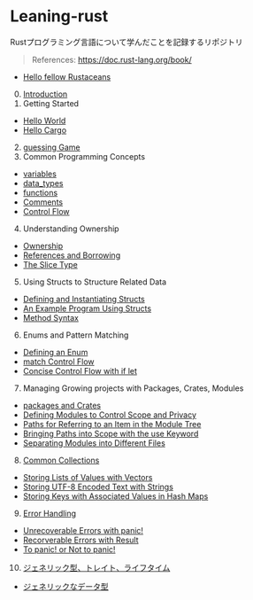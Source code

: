 # Leaning-rust

Rustプログラミング言語について学んだことを記録するリポジトリ

> References: https://doc.rust-lang.org/book/

- [Hello fellow Rustaceans](https://github.com/ittokun/leaning-rust/tree/main/projects/hello_fellow_rustaceans)

0.  [Introduction](https://github.com/ittokun/leaning-rust/tree/main/docs/ch00-00-introduction.md)
1.  Getting Started
   - [Hello World](https://github.com/ittokun/leaning-rust/tree/main/docs/ch01-02-hello-world.md)
   - [Hello Cargo](https://github.com/ittokun/leaning-rust/tree/main/docs/ch01-03-hello-cargo.md)
2.  [guessing Game](https://github.com/ittokun/leaning-rust/tree/main/docs/ch02-00-guessing-game.md)
3.  Common Programming Concepts
   - [variables](https://github.com/ittokun/leaning-rust/tree/main/docs/ch03-01-variables-and-mutability.md)
   - [data_types](https://github.com/ittokun/leaning-rust/tree/main/docs/ch03-02-data-types.md)
   - [functions](https://github.com/ittokun/leaning-rust/tree/main/docs/ch03-03-functions.md)
   - [Comments](https://github.com/ittokun/leaning-rust/tree/main/docs/ch03-04-comments.md)
   - [Control Flow](https://github.com/ittokun/leaning-rust/tree/main/docs/ch03-05-control-flow.md)
4.  Understanding Ownership
   - [Ownership](https://github.com/ittokun/leaning-rust/tree/main/docs/ch04-01-what-is-ownership.md)
   - [References and Borrowing](https://github.com/ittokun/leaning-rust/tree/main/docs/ch04-02-references-and-borrowing.md)
   - [The Slice Type](https://github.com/ittokun/leaning-rust/tree/main/docs/ch04-03-the-slice-type.md)
5.  Using Structs to Structure Related Data
   - [Defining and Instantiating Structs](https://github.com/ittokun/leaning-rust/tree/main/docs/ch05-01-defining-and-instantiating-structs.md)
   - [An Example Program Using Structs](https://github.com/ittokun/leaning-rust/tree/main/docs/ch05-02-an-example-program-using-structs.md)
   - [Method Syntax](https://github.com/ittokun/leaning-rust/tree/main/docs/ch05-03-method-syntax.md)
6.  Enums and Pattern Matching
   - [Defining an Enum](https://github.com/ittokun/leaning-rust/tree/main/docs/ch06-01-defining-an-enum.md)
   - [match Control Flow](https://github.com/ittokun/leaning-rust/tree/main/docs/ch06-02-the-match-control-flow-construct.md)
   - [Concise Control Flow with if let](https://github.com/ittokun/leaning-rust/tree/main/docs/ch06-03-concise-control-flow-with-if-let.md)
7.  Managing Growing projects with Packages, Crates, Modules
   - [packages and Crates](https://github.com/ittokun/leaning-rust/tree/main/docs/ch07-01-packages-and-crates.md)
   - [Defining Modules to Control Scope and Privacy](https://github.com/ittokun/leaning-rust/tree/main/docs/ch07-02-defining-modules-control-scope-privacy.md)
   - [Paths for Referring to an Item in the Module Tree](https://github.com/ittokun/leaning-rust/tree/main/docs/ch07-03-paths-referring-to-item-module-tree.md)
   - [Bringing Paths into Scope with the use Keyword](https://github.com/ittokun/leaning-rust/tree/main/docs/ch07-04-bringing-paths-into-scope-with-the-use-keyword.md)
   - [Separating Modules into Different Files](https://github.com/ittokun/leaning-rust/tree/main/docs/ch07-05-separating-modules-into-different-files.md)
8.  [Common Collections](https://github.com/ittokun/leaning-rust/tree/main/docs/ch08-00-common-collections.md)
   - [Storing Lists of Values with Vectors](https://github.com/ittokun/leaning-rust/tree/main/docs/ch08-01-storing-lists-of-values-with-vectors.md)
   - [Storing UTF-8 Encoded Text with Strings](https://github.com/ittokun/leaning-rust/tree/main/docs/ch08-02-storing-utf8-encoded-text-with-strings.md)
   - [Storing Keys with Associated Values in Hash Maps](https://github.com/ittokun/leaning-rust/tree/main/docs/ch08-03-hash-maps.md)
9.  [Error Handling](https://github.com/ittokun/leaning-rust/tree/main/docs/ch09-00-error-handling.md)
   - [Unrecoverable Errors with panic!](https://github.com/ittokun/leaning-rust/tree/main/docs/ch09-01-panic.md)
   - [Recorverable Errors with Result](https://github.com/ittokun/leaning-rust/tree/main/docs/ch09-02-result.md)
   - [To panic! or Not to panic!](https://github.com/ittokun/leaning-rust/tree/main/docs/ch09-03-panic-or-not-panic.md)
10. [ジェネリック型、トレイト、ライフタイム](https://github.com/ittokun/leaning-rust/tree/main/docs/ch10-00-generics.md)
   - [ジェネリックなデータ型](https://github.com/ittokun/leaning-rust/tree/main/docs/ch10-01-syntax.md)
